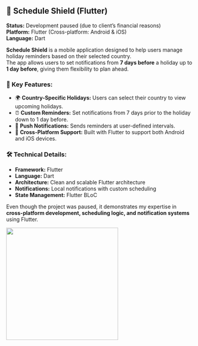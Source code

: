 ## 📅 Schedule Shield (Flutter)

**Status:** Development paused (due to client’s financial reasons)  
**Platform:** Flutter (Cross-platform: Android & iOS)  
**Language:** Dart  

**Schedule Shield** is a mobile application designed to help users manage holiday reminders based on their selected country.  
The app allows users to set notifications from **7 days before** a holiday up to **1 day before**, giving them flexibility to plan ahead.

### 🔑 Key Features:
- 🌍 **Country-Specific Holidays:** Users can select their country to view upcoming holidays.  
- ⏰ **Custom Reminders:** Set notifications from 7 days prior to the holiday down to 1 day before.  
- 🔔 **Push Notifications:** Sends reminders at user-defined intervals.  
- 📱 **Cross-Platform Support:** Built with Flutter to support both Android and iOS devices.  

### 🛠️ Technical Details:
- **Framework:** Flutter  
- **Language:** Dart  
- **Architecture:** Clean and scalable Flutter architecture  
- **Notifications:** Local notifications with custom scheduling  
- **State Management:** Flutter BLoC  

Even though the project was paused, it demonstrates my expertise in **cross-platform development, scheduling logic, and notification systems** using Flutter.
<br/>

<img src="https://github.com/user-attachments/assets/56d2af6a-c49b-4cf6-af28-9a72fc5e83e3" width="300"/>

